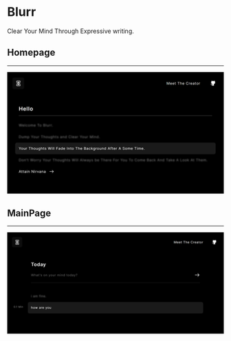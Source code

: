 # Blurr

Clear Your Mind Through Expressive writing.

## Homepage

---

![Home Page](/images_assets/1.png)

## MainPage

---

![Main Page](/images_assets/2.png)
